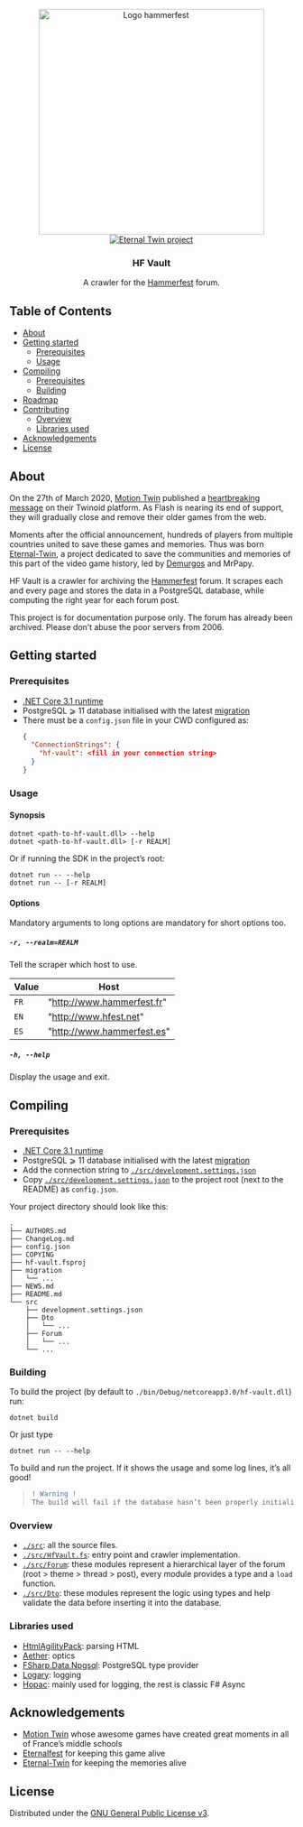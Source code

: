 <p align="center">
  <a href="http://hammerfest.fr">
    <img src="https://upload.wikimedia.org/wikipedia/fr/d/d9/Les_Cavernes_de_Hammerfest_Logo.png" alt="Logo hammerfest" width="400" />
  </a>
  <a href="https://eternal-twin.net">
    <img src="https://eternal-twin.net/assets/banner.png" alt="Eternal Twin project"/>
  </a>
  <h3 align="center"><strong>HF Vault</strong></h3>
  <p align="center">A crawler for the <a href="http://hammerfest.fr/forum.html">Hammerfest</a> forum.</p>
</p>

## Table of Contents

* [About](#about)
* [Getting started](#getting-started)
  * [Prerequisites](#prerequisites)
  * [Usage](#usage)
* [Compiling](#compiling)
  * [Prerequisites](#prerequisites-1)
  * [Building](#building)
* [Roadmap](#roadmap)
* [Contributing](#contributing)
  * [Overview](#overview)
  * [Libraries used](#libraries-used)
* [Acknowledgements](#acknowledgements)
* [License](#license)

## About

On the 27th of March 2020, [Motion Twin] published a [heartbreaking message] on their Twinoid platform. As Flash is nearing its end of support, they will gradually close and remove their older games from the web.

Moments after the official announcement, hundreds of players from multiple countries united to save these games and memories. Thus was born [Eternal-Twin], a project dedicated to save the communities and memories of this part of the video game history, led by [Demurgos] and MrPapy.

HF Vault is a crawler for archiving the [Hammerfest] forum. It scrapes each and every page and stores the data in a PostgreSQL database, while computing the right year for each forum post.

This project is for documentation purpose only. The forum has already been archived. Please don’t abuse the poor servers from 2006.

## Getting started

### Prerequisites

- [.NET Core 3.1 runtime](https://dotnet.microsoft.com/download/dotnet-core/3.1)
- PostgreSQL ⩾ 11 database initialised with the latest [migration](./migration)
- There must be a `config.json` file in your CWD configured as:
  ```json
  {
    "ConnectionStrings": {
      "hf-vault": <fill in your connection string>
    }
  }
  ```

### Usage

#### Synopsis
```
dotnet <path-to-hf-vault.dll> --help
dotnet <path-to-hf-vault.dll> [-r REALM]
```
Or if running the SDK in the project’s root:
```
dotnet run -- --help
dotnet run -- [-r REALM]
```

#### Options

Mandatory arguments to long options are mandatory for short options too.

##### `-r, --realm=REALM`
Tell the scraper which host to use.

| Value| Host                       |
|------|----------------------------|
| `FR` | "http://www.hammerfest.fr" |
| `EN` | "http://www.hfest.net"     |
| `ES` | "http://www.hammerfest.es" |

##### `-h, --help`
Display the usage and exit.

## Compiling

### Prerequisites

- [.NET Core 3.1 runtime](https://dotnet.microsoft.com/download/dotnet-core/3.1)
- PostgreSQL ⩾ 11 database initialised with the latest [migration](./migration)
- Add the connection string to [`./src/development.settings.json`](./src/development.settings.json)
- Copy [`./src/development.settings.json`](./src/development.settings.json) to the project root (next to the README) as `config.json`.

Your project directory should look like this:
```
.
├── AUTHORS.md
├── ChangeLog.md
├── config.json
├── COPYING
├── hf-vault.fsproj
├── migration
│   └── ...
├── NEWS.md
├── README.md
└── src
    ├── development.settings.json
    ├── Dto
    │   └── ...
    ├── Forum
    │   └── ...
    └── ...
```

### Building

To build the project (by default to `./bin/Debug/netcoreapp3.0/hf-vault.dll`) run:
```
dotnet build
```
Or just type
```
dotnet run -- --help
```
To build and run the project. If it shows the usage and some log lines, it’s all good!

> ```diff
> ! Warning !
> The build will fail if the database hasn’t been properly initialised.
> ```

### Overview

- [`./src`](./src): all the source files.
- [`./src/HfVault.fs`](./src/HfVault.fs): entry point and crawler implementation.
- [`./src/Forum`](./src/Forum): these modules represent a hierarchical layer of the forum (root > theme > thread > post), every module provides a type and a `load` function.
- [`./src/Dto`](./src/Dto): these modules represent the logic using types and help validate the data before inserting it into the database.

### Libraries used

- [HtmlAgilityPack]\: parsing HTML
- [Aether]\: optics
- [FSharp.Data.Npgsql]\: PostgreSQL type provider
- [Logary]\: logging
- [Hopac]\: mainly used for logging, the rest is classic F# Async

## Acknowledgements

- [Motion Twin] whose awesome games have created great moments in all of France’s middle schools
- [Eternalfest] for keeping this game alive
- [Eternal-Twin] for keeping the memories alive

## License

Distributed under the [GNU General Public License v3].

[Motion Twin]: https://motion-twin.com
[heartbreaking message]: https://twinoid.com/fr/article-fr/6437/twinoid-et-les-jeux-web-de-motion-twin-evoluent
[Eternal-Twin]: https://eternal-twin.net
[Demurgos]: https://github.com/demurgos
[Hammerfest]: http://hfest.net/
[open issues]: https://github.com/Aksamyt/hf-vault/issues
[commit guidelines]: https://chris.beams.io/posts/git-commit/
[HtmlAgilityPack]: https://html-agility-pack.net/documentation
[Aether]: https://xyncro.tech/aether/
[FSharp.Data.Npgsql]: https://github.com/demetrixbio/FSharp.Data.Npgsql
[Logary]: https://logary.tech
[Hopac]: https://github.com/Hopac/Hopac/blob/master/Docs/Programming.md
[Eternalfest]: https://eternalfest.net
[GNU General Public License v3]: https://www.gnu.org/licenses/gpl-3.0.html
